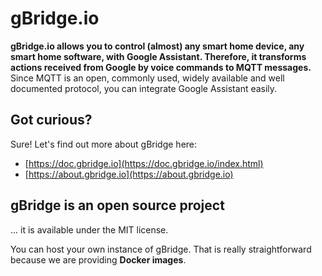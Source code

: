 # gBridge.io

**gBridge.io allows you to control (almost) any smart home device, any smart home software, with Google Assistant. Therefore, it transforms actions received from Google by voice commands to MQTT messages.** Since MQTT is an open, commonly used, widely available and well documented protocol, you can integrate Google Assistant easily.

## Got curious?
Sure! Let's find out more about gBridge here:
* [https://doc.gbridge.io](https://doc.gbridge.io/index.html)
* [https://about.gbridge.io](https://about.gbridge.io)

## gBridge is an open source project
... it is available under the MIT license.

You can host your own instance of gBridge. That is really straightforward because we are providing **Docker images**.